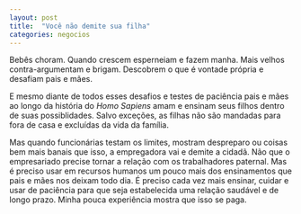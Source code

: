 ```yaml
---
layout: post
title:  "Você não demite sua filha"
categories: negocios
---
```


Bebês choram. Quando crescem esperneiam e fazem manha. Mais velhos contra-argumentam e brigam. Descobrem o que é vontade própria e desafiam pais e mães.

E mesmo diante de todos esses desafios e testes de paciência pais e mães ao longo da história do _Homo Sapiens_ amam e ensinam seus filhos dentro de suas possiblidades. Salvo exceções, as filhas não são mandadas para fora de casa e excluídas da vida da família.

Mas quando funcionárias testam os limites, mostram despreparo ou coisas bem mais banais que isso, a empregadora vai e demite a cidadã. Não que o empresariado precise tornar a relação com os trabalhadores paternal. Mas é preciso usar em recursos humanos um pouco mais dos ensinamentos que pais e mães nos deixam todo dia. É preciso cada vez mais ensinar, cuidar e usar de paciência para que seja estabelecida uma relação saudável e de longo prazo. Minha pouca experiência mostra que isso se paga.